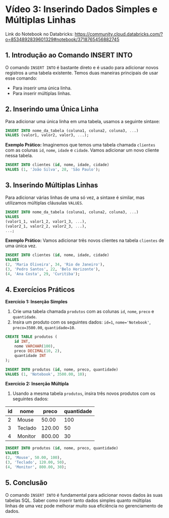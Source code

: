 # Vídeo 3: Inserindo Dados Simples e Múltiplas Linhas

Link do Notebook no Databricks: https://community.cloud.databricks.com/?o=8534892839601329#notebook/3718765456882745

## 1. Introdução ao Comando INSERT INTO
O comando `INSERT INTO` é bastante direto e é usado para adicionar novos registros a uma tabela existente. Temos duas maneiras principais de usar esse comando:

- Para inserir uma única linha.
- Para inserir múltiplas linhas.

## 2. Inserindo uma Única Linha
Para adicionar uma única linha em uma tabela, usamos a seguinte sintaxe:

```sql
INSERT INTO nome_da_tabela (coluna1, coluna2, coluna3, ...)
VALUES (valor1, valor2, valor3, ...);
```

**Exemplo Prático:**
Imaginemos que temos uma tabela chamada `clientes` com as colunas `id`, `nome`, `idade` e `cidade`. Vamos adicionar um novo cliente nessa tabela.

```sql
INSERT INTO clientes (id, nome, idade, cidade)
VALUES (1, 'João Silva', 28, 'São Paulo');
```

## 3. Inserindo Múltiplas Linhas
Para adicionar várias linhas de uma só vez, a sintaxe é similar, mas utilizamos múltiplas cláusulas `VALUES`.

```sql
INSERT INTO nome_da_tabela (coluna1, coluna2, coluna3, ...)
VALUES 
(valor1_1, valor1_2, valor1_3, ...),
(valor2_1, valor2_2, valor2_3, ...),
...;
```

**Exemplo Prático:**
Vamos adicionar três novos clientes na tabela `clientes` de uma única vez.

```sql
INSERT INTO clientes (id, nome, idade, cidade)
VALUES 
(2, 'Maria Oliveira', 34, 'Rio de Janeiro'),
(3, 'Pedro Santos', 22, 'Belo Horizonte'),
(4, 'Ana Costa', 29, 'Curitiba');
```

## 4. Exercícios Práticos

**Exercício 1: Inserção Simples**
1. Crie uma tabela chamada `produtos` com as colunas `id`, `nome`, `preco` e `quantidade`.
2. Insira um produto com os seguintes dados: `id=1`, `nome='Notebook'`, `preco=3500.00`, `quantidade=10`.

```sql
CREATE TABLE produtos (
    id INT,
    nome VARCHAR(100),
    preco DECIMAL(10, 2),
    quantidade INT
);

INSERT INTO produtos (id, nome, preco, quantidade)
VALUES (1, 'Notebook', 3500.00, 10);
```

**Exercício 2: Inserção Múltipla**
1. Usando a mesma tabela `produtos`, insira três novos produtos com os seguintes dados:

| id | nome          | preco   | quantidade |
|----|---------------|---------|------------|
| 2  | Mouse       | 50.00   | 100        |
| 3  | Teclado     | 120.00  | 50         |
| 4  | Monitor     | 800.00  | 30         |

```sql
INSERT INTO produtos (id, nome, preco, quantidade)
VALUES 
(2, 'Mouse', 50.00, 100),
(3, 'Teclado', 120.00, 50),
(4, 'Monitor', 800.00, 30);
```

## 5. Conclusão
O comando `INSERT INTO` é fundamental para adicionar novos dados às suas tabelas SQL. Saber como inserir tanto dados simples quanto múltiplas linhas de uma vez pode melhorar muito sua eficiência no gerenciamento de dados.
